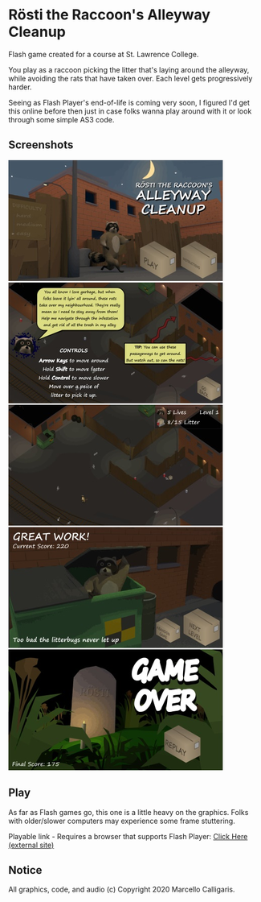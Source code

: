 # Rösti the Raccoon's Alleyway Cleanup

Flash game created for a course at St. Lawrence College.

You play as a raccoon picking the litter that's laying around the alleyway, while avoiding the rats that have taken over. Each level gets progressively harder.

Seeing as Flash Player's end-of-life is coming very soon, I figured I'd get this online before then just in case folks wanna play around with it or look through some simple AS3 code.

## Screenshots

[![Main Menu](screenshots/main-menu-sm.jpg)](screenshots/main-menu.png)
[![Instructions](screenshots/instructions-sm.jpg)](screenshots/instructions.png)
[![Ingame](screenshots/ingame-sm.jpg)](screenshots/ingame.png)
[![Finished Round](screenshots/finished-round-sm.jpg)](screenshots/finished-round.png)
[![Game Over](screenshots/game-over-sm.jpg)](screenshots/game-over.png)

## Play

As far as Flash games go, this one is a little heavy on the graphics. Folks with older/slower computers may experience some frame stuttering.

Playable link - Requires a browser that supports Flash Player: [Click Here (external site)](https://cdn.pub.marcellx.ca/flash/rosti-game.html)

## Notice

All graphics, code, and audio (c) Copyright 2020 Marcello Calligaris.
